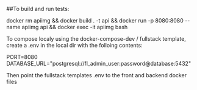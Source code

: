 ##To build and run tests:

docker rm apiimg && docker build . -t api && docker run -p 8080:8080 --name apiimg api && docker exec -it apiimg bash

To compose localy using the docker-compose-dev / fullstack template, create a .env in the local dir with the folloing contents:

PORT=8080
DATABASE_URL="postgresql://fl_admin_user:password@database:5432"

Then point the fullstack templates .env to the front and backend docker files